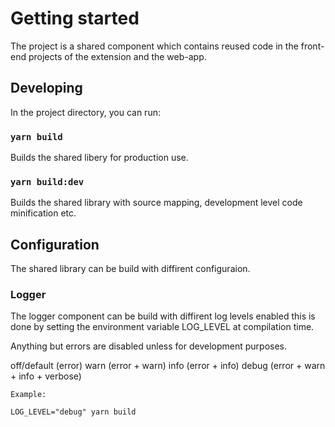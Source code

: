 # Getting started

The project is a shared component which contains reused code in the front-end projects of the extension and the web-app.

## Developing

In the project directory, you can run:

### `yarn build`

Builds the shared libery for production use.

### `yarn build:dev`

Builds the shared library with source mapping, development level code minification etc.

## Configuration

The shared library can be build with diffirent configuraion.

### Logger

The logger component can be build with diffirent log levels enabled this is done by setting the environment variable LOG_LEVEL at compilation time.

Anything but errors are disabled unless for development purposes.

off/default (error)
warn (error + warn)
info (error + info)
debug (error + warn + info + verbose)


```
Example:

LOG_LEVEL="debug" yarn build
```

